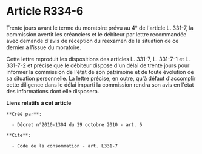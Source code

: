 # Article R334-6

Trente jours avant le terme du moratoire prévu au 4° de l'article L. 331-7, la commission avertit les créanciers et le
débiteur par lettre recommandée avec demande d'avis de réception du réexamen de la situation de ce dernier à l'issue du
moratoire. 

Cette lettre reproduit les dispositions des articles L. 331-7, L. 331-7-1 et L. 331-7-2 et précise que le débiteur dispose
d'un délai de trente jours pour informer la commission de l'état de son patrimoine et de toute évolution de sa situation
personnelle. La lettre précise, en outre, qu'à défaut d'accomplir cette diligence dans le délai imparti la commission rendra
son avis en l'état des informations dont elle disposera.

**Liens relatifs à cet article**

	**Créé par**:

	  - Décret n°2010-1304 du 29 octobre 2010 - art. 6

	**Cite**:

	  - Code de la consommation - art. L331-7
